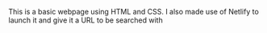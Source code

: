 This is a basic webpage using HTML and CSS.
I also made use of Netlify to launch it and give it a URL to be searched with
